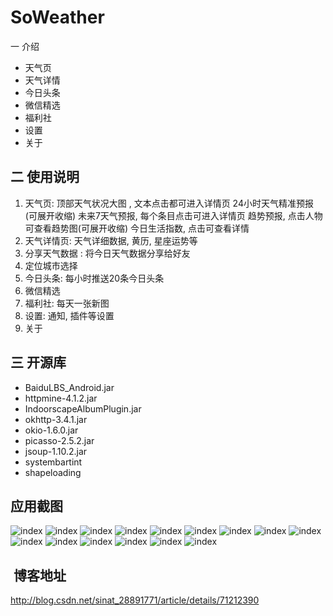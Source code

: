 # SoWeather
一  介绍 
   - 天气页 
   - 天气详情 
   - 今日头条 
   - 微信精选 
   - 福利社  
   - 设置 
   - 关于

## 二  使用说明 ##
1. 天气页: 顶部天气状况大图 , 文本点击都可进入详情页 24小时天气精准预报(可展开收缩)  未来7天气预报, 每个条目点击可进入详情页 趋势预报, 点击人物        可查看趋势图(可展开收缩) 今日生活指数, 点击可查看详情 
2. 天气详情页: 天气详细数据, 黄历, 星座运势等 
3. 分享天气数据 : 将今日天气数据分享给好友 
4. 定位城市选择 
5. 今日头条: 每小时推送20条今日头条 
6. 微信精选 
7. 福利社: 每天一张新图 
8. 设置: 通知, 插件等设置 
9. 关于

 
## 三  开源库 
- BaiduLBS_Android.jar 
- httpmine-4.1.2.jar 
- IndoorscapeAlbumPlugin.jar 
- okhttp-3.4.1.jar 
- okio-1.6.0.jar 
- picasso-2.5.2.jar 
- jsoup-1.10.2.jar 
- systembartint 
- shapeloading


## 应用截图
![index](https://github.com/lihailin3519/SoWeather/raw/master/img/device-2017-07-21-094757.png)
![index](https://github.com/lihailin3519/SoWeather/raw/master/img/device-2017-07-21-094901.png)
![index](https://github.com/lihailin3519/SoWeather/raw/master/img/device-2017-07-21-095002.png)
![index](https://github.com/lihailin3519/SoWeather/raw/master/img/device-2017-07-21-095032.png)
![index](https://github.com/lihailin3519/SoWeather/raw/master/img/device-2017-07-21-095124.png)
![index](https://github.com/lihailin3519/SoWeather/raw/master/img/device-2017-07-21-095152.png)
![index](https://github.com/lihailin3519/SoWeather/raw/master/img/device-2017-07-21-095223.png)
![index](https://github.com/lihailin3519/SoWeather/raw/master/img/device-2017-07-21-095324.png)
![index](https://github.com/lihailin3519/SoWeather/raw/master/img/device-2017-07-21-095348.png)
![index](https://github.com/lihailin3519/SoWeather/raw/master/img/device-2017-07-21-095410.png)
![index](https://github.com/lihailin3519/SoWeather/raw/master/img/device-2017-07-21-095431.png)
![index](https://github.com/lihailin3519/SoWeather/raw/master/img/device-2017-07-21-095501.png)
![index](https://github.com/lihailin3519/SoWeather/raw/master/img/device-2017-07-21-095525.png)
![index](https://github.com/lihailin3519/SoWeather/raw/master/img/device-2017-07-21-095734.png)
![index](https://github.com/lihailin3519/SoWeather/raw/master/img/device-2017-07-21-095301.png)



##  博客地址
http://blog.csdn.net/sinat_28891771/article/details/71212390






